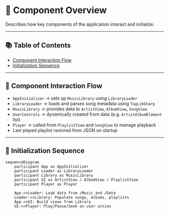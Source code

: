 # 🔄 Component Overview

Describes how key components of the application interact and initialize.

---

## 📚 Table of Contents

- [Component Interaction Flow](#-component-interaction-flow)
- [Initialization Sequence](#-initialization-sequence)

---

## 🔄 Component Interaction Flow

- `AppInitializer` → sets up `MusicLibrary` using `LibraryLoader`
- `LibraryLoader` → loads and parses song metadata using `TagLibSharp`
- `MusicLibrary` → provides data to `ArtistView`, `AlbumView`, `SongView`
- `UserControls` → dynamically created from data (e.g. `ArtistAlbumElement` list)
- `Player` → called from `PlaylistView` and `SongView` to manage playback
- Last played playlist restored from JSON on startup

---

## 🧬 Initialization Sequence

```mermaid
sequenceDiagram
    participant App as AppInitializer
    participant Loader as LibraryLoader
    participant Library as MusicLibrary
    participant UI as ArtistView / AlbumView / PlaylistView
    participant Player as Player

    App->>Loader: Load data from /Music and /Data
    Loader->>Library: Populate songs, albums, playlists
    App->>UI: Build views from Library
    UI->>Player: Play/Pause/Seek on user action